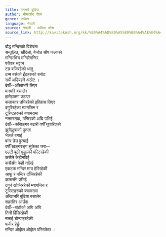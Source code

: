 ```yaml
---
title: मनभरि बुढिया
author: भीमदर्शन रोका
genre: कविता
language: नेपाली
source: नेपाली - कविता कोश
source_link: http://kavitakosh.org/kk/%E0%A4%AD%E0%A5%80%E0%A4%AE%E0%A4%A6%E0%A4%B0%E0%A5%8D%E0%A4%B6%E0%A4%A8_%E0%A4%B0%E0%A5%8B%E0%A4%95%E0%A4%BE
---
```


बौद्ध मन्दिरको विशेषता  
सन्तुलित, खँदिलो, बेजोड सीप कलाको  
मन्दिरभित्र मन्दिरैमन्दिर  
पत्रैपत्र चट्टान  
टन्न बजिरहेको धातु  
टम्म बसेको इँटहरुको बनोट  
सधैँ अडिरहने अठोट ।  
देखेँ--आँखाभरि लिएर  
मनभरि बसालेर  
हातैहातमा उठाएर  
कलाकार उभिरहेको इतिहास लिएर  
दगुरिरहेका म्यागजिन र  
टुरिष्टहरुको क्यामरामा  
नतमस्तक, मन्दिरको अघि उभिई  
देखेँ--कसिङ्गर बढारी वर्षौँ थुपारिएको  
झुत्रैझुत्राको पुतला  
भेलले बगाई  
बगर छेउ हुत्याई  
वर्षौँ खङ्गरङ्ग सुकेका जरा--  
एउटी बूढी गुडुल्की पल्टिरहेकी  
कसैले केहीनदिई  
कसैसँग केही नलिई  
एकटक मन्दिर मात्र हेरिरहेकी  
आफू र मन्दिर दाँजिरहेकी  
कलासँग उभिई  
दगुर्न खोजिरहेकी म्यागजिन र  
टुरिष्टहरुको क्यामरामा  
आँखाभरि बुढिया बसालेर  
शहरतिर आउँदा  
देखेँ--बाटोको अघि अघि  
तिनी हिँडिरहेकी  
मलाई डोर्‍याइरहेकी  
फर्केर हेर्छु  
मन्दिर ओझेल ओझेल परिसकेछ ।
